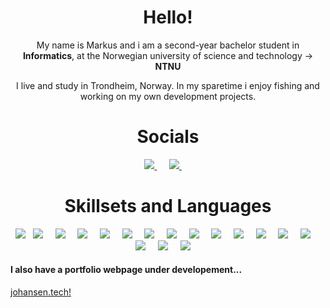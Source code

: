 <h1 align="center">Hello!</h1>
<p align='center'>
  My name is Markus and i am a second-year bachelor student in <b>Informatics</b>, at the Norwegian university of science and technology -> <b>NTNU</b>
</p>
<p align='center'>
  I live and study in Trondheim, Norway. In my sparetime i enjoy fishing and working on my own development projects.
</p>

<h1 align="center">Socials</h1>
<p align='center'>
  <a href="https://www.linkedin.com/in/markus-johansen-64625b208/">
     <img src="https://img.shields.io/badge/linkedin-%230077B5.svg?&style=for-the-badge&logo=linkedin&logoColor=white" />
  </a>&nbsp;&nbsp;&nbsp;&nbsp;
  <a href="mailto:markusarj@gmail.com">
    <img src="https://img.shields.io/badge/gmail-%23D14836.svg?&style=for-the-badge&logo=gmail&logoColor=white" />
  </a>&nbsp;&nbsp;&nbsp;&nbsp;
</p>

<h1 align="center">Skillsets and Languages</h1>
<p align="center">
  <img src="https://img.shields.io/badge/CSS3-1572B6?&style=for-the-badge&logo=CSS3&logoColor=white" />&nbsp;&nbsp;
  <img src="https://img.shields.io/badge/TypeScript-007ACC?style=for-the-badge&logo=Typescript&logoColor=white" />&nbsp;&nbsp;&nbsp;&nbsp;
  <img src="https://img.shields.io/badge/-Tailwind-06B6D4?&style=for-the-badge&logo=Tailwind-css&logoColor=black" />&nbsp;&nbsp;&nbsp;&nbsp;
  <img src="https://img.shields.io/badge/-Java-F05032?&style=for-the-badge&logo=Oracle&logoColor=white" />&nbsp;&nbsp;&nbsp;&nbsp;
  <img src="https://img.shields.io/badge/-Python-3776AB?&style=for-the-badge&logo=Python&logoColor=white" />&nbsp;&nbsp;&nbsp;&nbsp;
  <img src="https://img.shields.io/badge/-Git-F05032?&style=for-the-badge&logo=Git&logoColor=white" />&nbsp;&nbsp;&nbsp;&nbsp;
  <img src="https://img.shields.io/badge/-Vercel-000000?&style=for-the-badge&logo=Vercel&logoColor=white" />&nbsp;&nbsp;&nbsp;&nbsp;
  <img src="https://img.shields.io/badge/-Figma-F24E1E?&style=for-the-badge&logo=Figma&logoColor=white" />&nbsp;&nbsp;&nbsp;&nbsp;
  <img src="https://img.shields.io/badge/-MUI-007FFF?&style=for-the-badge&logo=MUI&logoColor=white" />&nbsp;&nbsp;&nbsp;&nbsp;
  <img src="https://img.shields.io/badge/-Docker-2496ED?&style=for-the-badge&logo=Docker&logoColor=white" />&nbsp;&nbsp;&nbsp;&nbsp;
  <img src="https://img.shields.io/badge/-SQLite-003B57?&style=for-the-badge&logo=SQLite&logoColor=white" />&nbsp;&nbsp;&nbsp;&nbsp;
  <img src="https://img.shields.io/badge/-Kotlin-7F52FF?&style=for-the-badge&logo=Kotlin&logoColor=white" />&nbsp;&nbsp;&nbsp;&nbsp;
  <img src="https://img.shields.io/badge/-PostgreSQL-4169E1?&style=for-the-badge&logo=PostgreSQL&logoColor=white" />&nbsp;&nbsp;&nbsp;&nbsp;
  <img src="https://img.shields.io/badge/-Next.js-000000?&style=for-the-badge&logo=Next.js&logoColor=white" />&nbsp;&nbsp;&nbsp;&nbsp;
  <img src="https://img.shields.io/badge/-Exposed-000000?&style=for-the-badge&logo=JetBrains&logoColor=white" />&nbsp;&nbsp;&nbsp;&nbsp;
  <img src="https://img.shields.io/badge/-Django-3776AB?&style=for-the-badge&logo=Django&logoColor=white" />&nbsp;&nbsp;&nbsp;&nbsp;
  <img src="https://img.shields.io/badge/-Django-REST-3776AB?&style=for-the-badge&logo=Django&logoColor=white" />&nbsp;&nbsp;&nbsp;&nbsp;  
</p>


<p align='center'>
<h4>I also have a portfolio webpage under developement...</h4>
  <a href="https://www.johansen.tech/">johansen.tech!</a>&nbsp;&nbsp;&nbsp;
</p>
